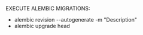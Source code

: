 EXECUTE ALEMBIC MIGRATIONS:

- alembic revision --autogenerate -m "Description"
- alembic upgrade head